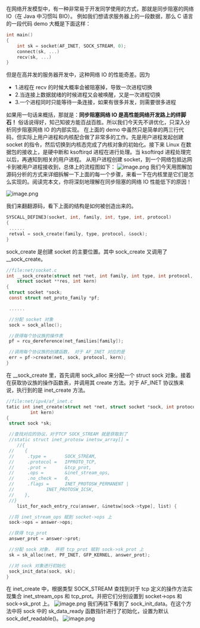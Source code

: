 在网络开发模型中，有一种非常易于开发同学使用的方式，那就是同步阻塞的网络 IO（在 Java 中习惯叫 BIO）。
例如我们想请求服务器上的一段数据，那么 C 语言的一段代码 demo 大概是下面这样：
```c
int main()
{
    int sk = socket(AF_INET, SOCK_STREAM, 0);
    connect(sk, ...)
    recv(sk, ...)
}
```

但是在高并发的服务器开发中，这种网络 IO 的性能奇差。因为

- 1.进程在 recv 的时候大概率会被阻塞掉，导致一次进程切换
- 2.当连接上数据就绪的时候进程又会被唤醒，又是一次进程切换
- 3.一个进程同时只能等待一条连接，如果有很多并发，则需要很多进程

如果用一句话来概括，那就是：**同步阻塞网络 IO 是高性能网络开发路上的绊脚石！** 俗话说得好，知己知彼方能百战百胜。所以我们今天先不讲优化，只深入分析同步阻塞网络 IO 的内部实现。
在上面的 demo 中虽然只是简单的两三行代码，但实际上用户进程和内核配合做了非常多的工作。先是用户进程发起创建 socket 的指令，然后切换到内核态完成了内核对象的初始化。接下来 Linux 在数据包的接收上，是硬中断和 ksoftirqd 进程在进行处理。当 ksoftirqd 进程处理完以后，再通知到相关的用户进程。
从用户进程创建 socket，到一个网络包抵达网卡到被用户进程接收到，总体上的流程图如下：
![image.png](https://cdn.nlark.com/yuque/0/2022/png/26185941/1651675579458-98c752d5-a4e7-4320-82be-5d9d15abbe82.png#clientId=u305f7059-7436-4&from=paste&height=519&id=u3f62df61&name=image.png&originHeight=519&originWidth=570&originalType=binary&ratio=1&rotation=0&showTitle=false&size=116722&status=done&style=none&taskId=uca7af34c-fcf7-4fc5-a0e0-99c219e0cbb&title=&width=570)
我们今天用图解加源码分析的方式来详细拆解一下上面的每一个步骤，来看一下在内核里是它们是怎么实现的。阅读完本文，你将深刻地理解在同步阻塞的网络 IO 性能低下的原因！

![image.png](https://cdn.nlark.com/yuque/0/2022/png/26185941/1651675592221-f687cc29-da71-43bc-bf77-bfa5e1feb4a3.png#clientId=u305f7059-7436-4&from=paste&height=513&id=u3a2ff390&name=image.png&originHeight=513&originWidth=564&originalType=binary&ratio=1&rotation=0&showTitle=false&size=97831&status=done&style=none&taskId=ua36a5b75-47ea-4bae-9daa-202d4401e8e&title=&width=564)

我们来翻翻源码，看下上面的结构是如何被创造出来的。
```c
SYSCALL_DEFINE3(socket, int, family, int, type, int, protocol)
{
 ......
 retval = sock_create(family, type, protocol, &sock);
}
```
sock_create 是创建 socket 的主要位置。其中 sock_create 又调用了 __sock_create。
```c
//file:net/socket.c
int __sock_create(struct net *net, int family, int type, int protocol,
    struct socket **res, int kern)
{
 struct socket *sock;
 const struct net_proto_family *pf;

 ......

 //分配 socket 对象
 sock = sock_alloc();

 //获得每个协议族的操作表
 pf = rcu_dereference(net_families[family]);

 //调用每个协议族的创建函数， 对于 AF_INET 对应的是
 err = pf->create(net, sock, protocol, kern);
}
```
在 __sock_create 里，首先调用 sock_alloc 来分配一个 struct sock 对象。接着在获取协议族的操作函数表，并调用其 create 方法。对于 AF_INET 协议族来说，执行到的是 inet_create 方法。
```c
//file:net/ipv4/af_inet.c
tatic int inet_create(struct net *net, struct socket *sock, int protocol,
         int kern)
{
 struct sock *sk;

 //查找对应的协议，对于TCP SOCK_STREAM 就是获取到了
 //static struct inet_protosw inetsw_array[] =
    //{
 //    {
 //     .type =       SOCK_STREAM,
 //     .protocol =   IPPROTO_TCP,
 //     .prot =       &tcp_prot,
 //     .ops =        &inet_stream_ops,
 //     .no_check =   0,
 //     .flags =      INET_PROTOSW_PERMANENT |
 //            INET_PROTOSW_ICSK,
 //    },
 //}
    list_for_each_entry_rcu(answer, &inetsw[sock->type], list) {

 //将 inet_stream_ops 赋到 socket->ops 上 
 sock->ops = answer->ops;

 //获得 tcp_prot
 answer_prot = answer->prot;

 //分配 sock 对象， 并把 tcp_prot 赋到 sock->sk_prot 上
 sk = sk_alloc(net, PF_INET, GFP_KERNEL, answer_prot);

 //对 sock 对象进行初始化
 sock_init_data(sock, sk);
}
```
在 inet_create 中，根据类型 SOCK_STREAM 查找到对于 tcp 定义的操作方法实现集合 inet_stream_ops 和 tcp_prot。并把它们分别设置到 socket->ops 和 sock->sk_prot 上。
![image.png](https://cdn.nlark.com/yuque/0/2022/png/26185941/1651675671006-53aaefaa-55ea-4737-8587-526dd6fdc523.png#clientId=u305f7059-7436-4&from=paste&height=300&id=u9878d243&name=image.png&originHeight=300&originWidth=551&originalType=binary&ratio=1&rotation=0&showTitle=false&size=55771&status=done&style=none&taskId=uffe3fb1e-4641-426a-af76-9736db91871&title=&width=551)
我们再往下看到了 sock_init_data。在这个方法中将 sock 中的 sk_data_ready 函数指针进行了初始化，设置为默认 sock_def_readable()。
![image.png](https://cdn.nlark.com/yuque/0/2022/png/26185941/1651675682828-36c3c96f-30d8-47e3-aba5-08520ad9a347.png#clientId=u305f7059-7436-4&from=paste&height=118&id=u24b28780&name=image.png&originHeight=118&originWidth=603&originalType=binary&ratio=1&rotation=0&showTitle=false&size=24109&status=done&style=none&taskId=u587ac548-8aed-4862-b805-cab744193cb&title=&width=603)
